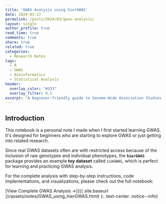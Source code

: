 ```yaml
---
title: 'GWAS Analysis using hierGWAS'
date: 2024-03-27
permalink: /posts/2024/03/gwas-analysis/
layout: single
author_profile: true
read_time: true
comments: true
share: true
related: true
categories:
  - Research Notes
tags:
  - R
  - GWAS
  - Bioinformatics
  - Statistical Analysis
header:
  overlay_color: "#333"
  overlay_filter: 0.5
excerpt: "A beginner-friendly guide to Genome-Wide Association Studies using hierGWAS package."
---
```


## Introduction

This notebook is a personal note I made when I first started learning GWAS. It's designed for beginners who are starting to explore GWAS or just getting into related research.

Since real GWAS datasets often are with restricted access because of the inclusion of raw genotypes and individual phenotypes, the **`hierGWAS`** package provides an example **toy dataset** called `simGWAS`, which is perfect for learning and practicing GWAS analysis.

For the complete analysis with step-by-step instructions, code implementations, and visualizations, please check out the full notebook:

[View Complete GWAS Analysis →]({{ site.baseurl }}/assets/notes/GWAS_using_hierGWAS.html)
{: .text-center .notice--info}